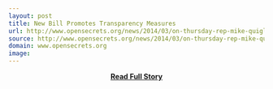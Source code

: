 ```yaml
---
layout: post
title: New Bill Promotes Transparency Measures
url: http://www.opensecrets.org/news/2014/03/on-thursday-rep-mike-quigley.html
source: http://www.opensecrets.org/news/2014/03/on-thursday-rep-mike-quigley.html
domain: www.opensecrets.org
image: 
---
```


<p></p>
<center><p><a href="http://www.opensecrets.org/news/2014/03/on-thursday-rep-mike-quigley.html" style='padding:25px; font-sze:18px; font-weight: bold;'>Read Full Story</a></p></center>
